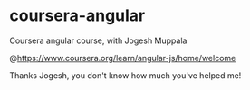 # coursera-angular
Coursera angular course, with Jogesh Muppala

@https://www.coursera.org/learn/angular-js/home/welcome

Thanks Jogesh, you don't know how much you've helped me!
